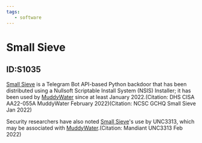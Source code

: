 ```yaml
---
tags:
   - software
---
```

# Small Sieve
## ID:S1035
[Small Sieve](/mitre/software/S1035) is a Telegram Bot API-based Python backdoor that has been distributed using a Nullsoft Scriptable Install System (NSIS) Installer; it has been used by [MuddyWater](/mitre/groups/G0069) since at least January 2022.(Citation: DHS CISA AA22-055A MuddyWater February 2022)(Citation: NCSC GCHQ Small Sieve Jan 2022)

Security researchers have also noted [Small Sieve](/mitre/software/S1035)'s use by UNC3313, which may be associated with [MuddyWater](/mitre/groups/G0069).(Citation: Mandiant UNC3313 Feb 2022)
